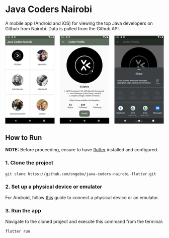 # Java Coders Nairobi

A mobile app (Android and iOS) for viewing the top Java developers on Github from Nairobi. Data is pulled from the Github API.

![Image](screenshots/app-flow.png)

## How to Run
**NOTE:** Before proceeding, ensure to have [flutter](https://flutter.dev/docs/get-started/install) installed and configured.

### 1. Clone the project

```
git clone https://github.com/ongebo/java-coders-nairobi-flutter.git
```

### 2. Set up a physical device or emulator

For Android, follow [this](https://developer.android.com/training/basics/firstapp/running-app#RealDevice) guide to connect a physical device or an emulator.

### 3. Run the app

Navigate to the cloned project and execute this command from the terminal:
```
flutter run
```
